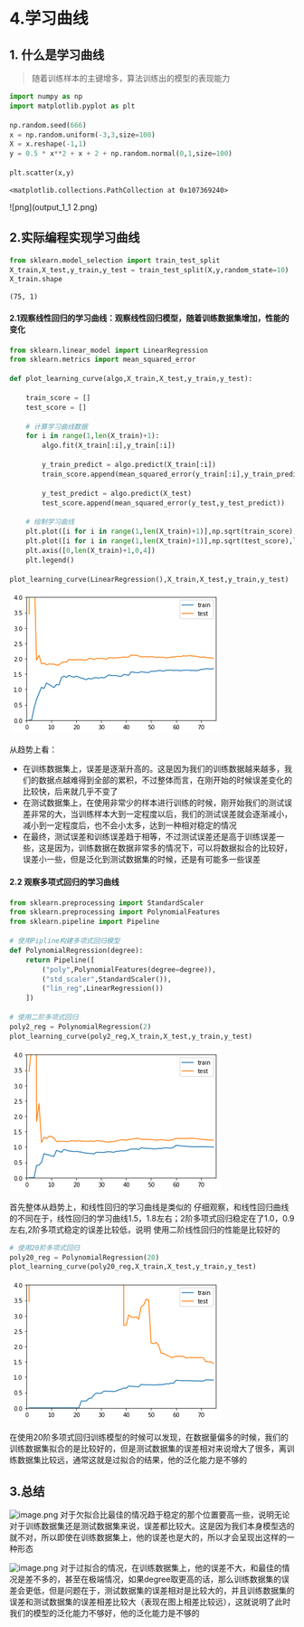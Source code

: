# 4.学习曲线


## 1. 什么是学习曲线

> 随着训练样本的主键增多，算法训练出的模型的表现能力


```python
import numpy as np
import matplotlib.pyplot as plt

np.random.seed(666)
x = np.random.uniform(-3,3,size=100)
X = x.reshape(-1,1)
y = 0.5 * x**2 + x + 2 + np.random.normal(0,1,size=100)

plt.scatter(x,y)
```




    <matplotlib.collections.PathCollection at 0x107369240>




![png](output_1_1 2.png)


## 2.实际编程实现学习曲线


```python
from sklearn.model_selection import train_test_split
X_train,X_test,y_train,y_test = train_test_split(X,y,random_state=10)
X_train.shape
```




    (75, 1)



#### 2.1观察线性回归的学习曲线：观察线性回归模型，随着训练数据集增加，性能的变化


```python
from sklearn.linear_model import LinearRegression
from sklearn.metrics import mean_squared_error

def plot_learning_curve(algo,X_train,X_test,y_train,y_test):
    
    train_score = []
    test_score = []

    # 计算学习曲线数据
    for i in range(1,len(X_train)+1):
        algo.fit(X_train[:i],y_train[:i])

        y_train_predict = algo.predict(X_train[:i])
        train_score.append(mean_squared_error(y_train[:i],y_train_predict))

        y_test_predict = algo.predict(X_test)
        test_score.append(mean_squared_error(y_test,y_test_predict))

    # 绘制学习曲线
    plt.plot([i for i in range(1,len(X_train)+1)],np.sqrt(train_score),label = 'train')
    plt.plot([i for i in range(1,len(X_train)+1)],np.sqrt(test_score),label = 'test')
    plt.axis([0,len(X_train)+1,0,4])
    plt.legend()

plot_learning_curve(LinearRegression(),X_train,X_test,y_train,y_test)
```


![png](output_5_0.png)


从趋势上看：
- 在训练数据集上，误差是逐渐升高的。这是因为我们的训练数据越来越多，我们的数据点越难得到全部的累积，不过整体而言，在刚开始的时候误差变化的比较快，后来就几乎不变了
- 在测试数据集上，在使用非常少的样本进行训练的时候，刚开始我们的测试误差非常的大，当训练样本大到一定程度以后，我们的测试误差就会逐渐减小，减小到一定程度后，也不会小太多，达到一种相对稳定的情况
- 在最终，测试误差和训练误差趋于相等，不过测试误差还是高于训练误差一些，这是因为，训练数据在数据非常多的情况下，可以将数据拟合的比较好，误差小一些，但是泛化到测试数据集的时候，还是有可能多一些误差

#### 2.2 观察多项式回归的学习曲线


```python
from sklearn.preprocessing import StandardScaler
from sklearn.preprocessing import PolynomialFeatures
from sklearn.pipeline import Pipeline

# 使用Pipline构建多项式回归模型
def PolynomialRegression(degree):
    return Pipeline([
        ("poly",PolynomialFeatures(degree=degree)),
        ("std_scaler",StandardScaler()),
        ("lin_reg",LinearRegression())
    ])

# 使用二阶多项式回归
poly2_reg = PolynomialRegression(2)
plot_learning_curve(poly2_reg,X_train,X_test,y_train,y_test)
```


![png](output_8_0.png)


首先整体从趋势上，和线性回归的学习曲线是类似的
仔细观察，和线性回归曲线的不同在于，线性回归的学习曲线1.5，1.8左右；2阶多项式回归稳定在了1.0，0.9左右,2阶多项式稳定的误差比较低，说明
使用二阶线性回归的性能是比较好的


```python
# 使用20阶多项式回归
poly20_reg = PolynomialRegression(20)
plot_learning_curve(poly20_reg,X_train,X_test,y_train,y_test)
```


![png](output_10_0.png)


在使用20阶多项式回归训练模型的时候可以发现，在数据量偏多的时候，我们的训练数据集拟合的是比较好的，但是测试数据集的误差相对来说增大了很多，离训练数据集比较远，通常这就是过拟合的结果，他的泛化能力是不够的

## 3.总结

![image.png](https://upload-images.jianshu.io/upload_images/7220971-d1294f29e5045c15.png?imageMogr2/auto-orient/strip%7CimageView2/2/w/1240)
对于欠拟合比最佳的情况趋于稳定的那个位置要高一些，说明无论对于训练数据集还是测试数据集来说，误差都比较大。这是因为我们本身模型选的就不对，所以即使在训练数据集上，他的误差也是大的，所以才会呈现出这样的一种形态

![image.png](https://upload-images.jianshu.io/upload_images/7220971-0f0d283fb2d37c40.png?imageMogr2/auto-orient/strip%7CimageView2/2/w/1240)
对于过拟合的情况，在训练数据集上，他的误差不大，和最佳的情况是差不多的，甚至在极端情况，如果degree取更高的话，那么训练数据集的误差会更低，但是问题在于，测试数据集的误差相对是比较大的，并且训练数据集的误差和测试数据集的误差相差比较大（表现在图上相差比较远），这就说明了此时我们的模型的泛化能力不够好，他的泛化能力是不够的

